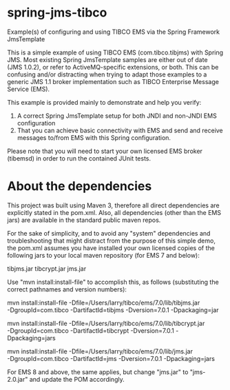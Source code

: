 spring-jms-tibco
================

Example(s) of configuring and using TIBCO EMS via the Spring Framework JmsTemplate

This is a simple example of using TIBCO EMS (com.tibco.tibjms) with Spring 
JMS. Most existing Spring JmsTemplate samples are either out of date (JMS 1.0.2),
or refer to ActiveMQ-specific extensions, or both. This can be confusing and/or 
distracting when trying to adapt those examples to a generic JMS 1.1 broker 
implementation such as TIBCO Enterprise Message Service (EMS). 

This example is provided mainly to demonstrate and help you verify:

1. A correct Spring JmsTemplate setup for both JNDI and non-JNDI EMS configuration 
2. That you can achieve basic connectivity with EMS and send and receive messages
   to/from EMS with this Spring configuration.

Please note that you will need to start your own licensed EMS broker (tibemsd) in 
order to run the contained JUnit tests.

About the dependencies
======================

This project was built using Maven 3, therefore all direct dependencies are explicitly
stated in the pom.xml. Also, all dependencies (other than the EMS jars) are available 
in the standard public maven repos. 

For the sake of simplicity, and to avoid any "system" dependencies and troubleshooting
that might distract from the purpose of this simple demo, the pom.xml assumes you have 
installed your own licensed copies of the following jars to your local maven repository 
(for EMS 7 and below):

tibjms.jar
tibcrypt.jar
jms.jar
 
Use "mvn install:install-file" to accomplish this, as follows (substituting the
correct pathnames and version numbers): 

mvn install:install-file -Dfile=/Users/larry/tibco/ems/7.0/lib/tibjms.jar \
	-DgroupId=com.tibco -DartifactId=tibjms -Dversion=7.0.1 -Dpackaging=jar
	
mvn install:install-file -Dfile=/Users/larry/tibco/ems/7.0/lib/tibcrypt.jar \
	-DgroupId=com.tibco -DartifactId=tibcrypt -Dversion=7.0.1 -Dpackaging=jars

mvn install:install-file -Dfile=/Users/larry/tibco/ems/7.0/lib/jms.jar \
	-DgroupId=com.tibco -DartifactId=jms -Dversion=7.0.1 -Dpackaging=jars

For EMS 8 and above, the same applies, but change "jms.jar" to "jms-2.0.jar" and 
update the POM accordingly.
